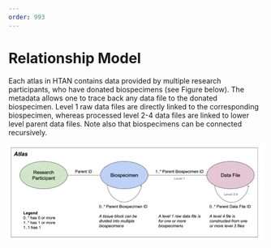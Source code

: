 ```yaml
---
order: 993
---
```


# Relationship Model

Each atlas in HTAN contains data provided by multiple research participants, who have donated biospecimens (see Figure below). The metadata allows one to trace back any data file to the donated biospecimen. Level 1 raw data files are directly linked to the corresponding biospecimen, whereas processed level 2-4 data files are linked to lower level parent data files. Note also that biospecimens can be connected recursively.

![HTAN Relationship Model](../img/relationships.png)
